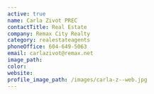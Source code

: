 ```yaml
---
active: true
name: Carla Zivot PREC
contactTitle: Real Estate
company: Remax City Realty
category: realestateagents
phoneOffice: 604-649-5063
email: carlazivot@remax.net
image_path:
color:
website:
profile_image_path: /images/carla-z--web.jpg
---
```



